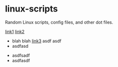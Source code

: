 linux-scripts
=============

Random Linux scripts, config files, and other dot files.

<a href="http://www.google.com">link1</a>
<a href="http://www.google.com" target="_blank">link2</a>

* blah blah <a href="[linker][1]" target="_blank">link3</a> asdf asdf
* asdfasd
<!--
* asdfasdf
-->
* asdfsadf
* asdfasdf

[1]: http://www.google.com
